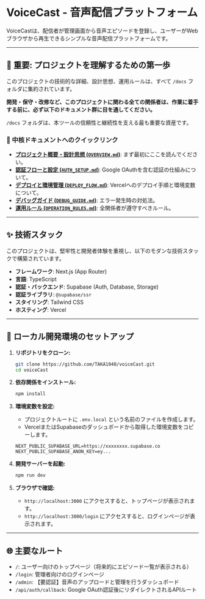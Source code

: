 # VoiceCast - 音声配信プラットフォーム

VoiceCastは、配信者が管理画面から音声エピソードを登録し、ユーザーがWebブラウザから再生できるシンプルな音声配信プラットフォームです。

---

## 🚨 **重要: プロジェクトを理解するための第一歩**

このプロジェクトの技術的な詳細、設計思想、運用ルールは、すべて `/docs` フォルダに集約されています。

**開発・保守・改修など、このプロジェクトに関わる全ての関係者は、作業に着手する前に、必ず以下のドキュメント群に目を通してください。**

`/docs` フォルダは、本ツールの信頼性と継続性を支える最も重要な資産です。

### 📘 中核ドキュメントへのクイックリンク

- **[プロジェクト概要・設計思想 (`OVERVIEW.md`)](./docs/OVERVIEW.md)**: まず最初にここを読んでください。
- **[認証フローと設定 (`AUTH_SETUP.md`)](./docs/AUTH_SETUP.md)**: Google OAuthを含む認証の仕組みについて。
- **[デプロイと環境管理 (`DEPLOY_FLOW.md`)](./docs/DEPLOY_FLOW.md)**: Vercelへのデプロイ手順と環境変数について。
- **[デバッグガイド (`DEBUG_GUIDE.md`)](./docs/DEBUG_GUIDE.md)**: エラー発生時の対処法。
- **[運用ルール (`OPERATION_RULES.md`)](./docs/OPERATION_RULES.md)**: 全関係者が遵守すべきルール。

---

## ✨ 技術スタック

このプロジェクトは、堅牢性と開発者体験を重視し、以下のモダンな技術スタックで構築されています。

- **フレームワーク**: Next.js (App Router)
- **言語**: TypeScript
- **認証・バックエンド**: Supabase (Auth, Database, Storage)
- **認証ライブラリ**: `@supabase/ssr`
- **スタイリング**: Tailwind CSS
- **ホスティング**: Vercel

---

## 🚀 ローカル開発環境のセットアップ

1.  **リポジトリをクローン:**
    ```bash
    git clone https://github.com/TAKA1040/voiceCast.git
    cd voiceCast
    ```

2.  **依存関係をインストール:**
    ```bash
    npm install
    ```

3.  **環境変数を設定:**
    - プロジェクトルートに `.env.local` という名前のファイルを作成します。
    - VercelまたはSupabaseのダッシュボードから取得した環境変数をコピーします。
    ```
    NEXT_PUBLIC_SUPABASE_URL=https://xxxxxxxx.supabase.co
    NEXT_PUBLIC_SUPABASE_ANON_KEY=ey...
    ```

4.  **開発サーバーを起動:**
    ```bash
    npm run dev
    ```

5.  **ブラウザで確認:**
    - `http://localhost:3000` にアクセスすると、トップページが表示されます。
    - `http://localhost:3000/login` にアクセスすると、ログインページが表示されます。

---

## 🌐 主要なルート

- `/`: ユーザー向けのトップページ（将来的にエピソード一覧が表示される）
- `/login`: 管理者向けのログインページ
- `/admin`: 【要認証】音声のアップロードと管理を行うダッシュボード
- `/api/auth/callback`: Google OAuth認証後にリダイレクトされるAPIルート